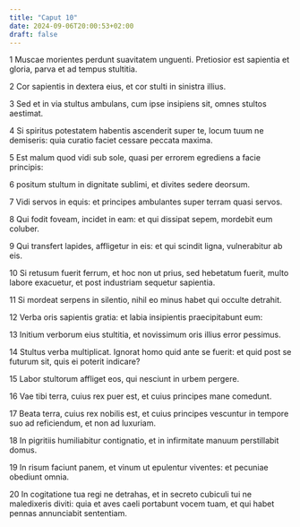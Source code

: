```yaml
---
title: "Caput 10"
date: 2024-09-06T20:00:53+02:00
draft: false
---
```



1 Muscae morientes perdunt suavitatem unguenti. Pretiosior est sapientia et gloria, parva et ad tempus stultitia.

2 Cor sapientis in dextera eius, et cor stulti in sinistra illius.

3 Sed et in via stultus ambulans, cum ipse insipiens sit, omnes stultos aestimat.

4 Si spiritus potestatem habentis ascenderit super te, locum tuum ne demiseris: quia curatio faciet cessare peccata maxima.

5 Est malum quod vidi sub sole, quasi per errorem egrediens a facie principis:

6 positum stultum in dignitate sublimi, et divites sedere deorsum.

7 Vidi servos in equis: et principes ambulantes super terram quasi servos.

8 Qui fodit foveam, incidet in eam: et qui dissipat sepem, mordebit eum coluber.

9 Qui transfert lapides, affligetur in eis: et qui scindit ligna, vulnerabitur ab eis.

10 Si retusum fuerit ferrum, et hoc non ut prius, sed hebetatum fuerit, multo labore exacuetur, et post industriam sequetur sapientia.

11 Si mordeat serpens in silentio, nihil eo minus habet qui occulte detrahit.

12 Verba oris sapientis gratia: et labia insipientis praecipitabunt eum:

13 Initium verborum eius stultitia, et novissimum oris illius error pessimus.

14 Stultus verba multiplicat. Ignorat homo quid ante se fuerit: et quid post se futurum sit, quis ei poterit indicare?

15 Labor stultorum affliget eos, qui nesciunt in urbem pergere.

16 Vae tibi terra, cuius rex puer est, et cuius principes mane comedunt.

17 Beata terra, cuius rex nobilis est, et cuius principes vescuntur in tempore suo ad reficiendum, et non ad luxuriam.

18 In pigritiis humiliabitur contignatio, et in infirmitate manuum perstillabit domus.

19 In risum faciunt panem, et vinum ut epulentur viventes: et pecuniae obediunt omnia.

20 In cogitatione tua regi ne detrahas, et in secreto cubiculi tui ne maledixeris diviti: quia et aves caeli portabunt vocem tuam, et qui habet pennas annunciabit sententiam.

